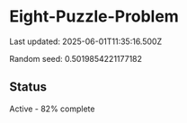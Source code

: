 # Eight-Puzzle-Problem

Last updated: 2025-06-01T11:35:16.500Z

Random seed: 0.5019854221177182

## Status

Active - 82% complete